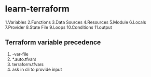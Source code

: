 # learn-terraform

1.Variables
2.Functions
3.Data Sources
4.Resources
5.Module
6.Locals
7.Provider
8.State File
9.Loops
10.Conditions
11.output


## Terraform variable precedence

1. -var-file
2. *.auto.tfvars
3. terraform.tfvars
4. ask in cli to provide input